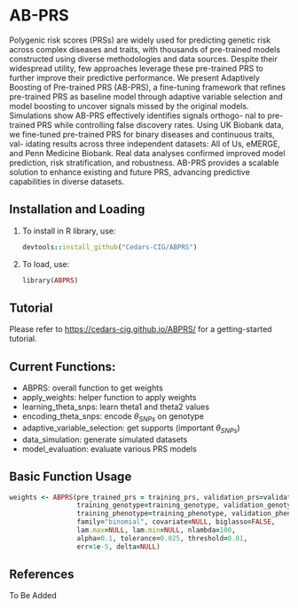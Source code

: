 # AB-PRS

Polygenic risk scores (PRSs) are widely used for predicting genetic risk across
complex diseases and traits, with thousands of pre-trained models constructed
using diverse methodologies and data sources. Despite their widespread utility,
few approaches leverage these pre-trained PRS to further improve their predictive
performance. We present Adaptively Boosting of Pre-trained PRS (AB-PRS), a
fine-tuning framework that refines pre-trained PRS as baseline model through
adaptive variable selection and model boosting to uncover signals missed by the
original models. Simulations show AB-PRS effectively identifies signals orthogo-
nal to pre-trained PRS while controlling false discovery rates. Using UK Biobank
data, we fine-tuned pre-trained PRS for binary diseases and continuous traits, val-
idating results across three independent datasets: All of Us, eMERGE, and Penn
Medicine Biobank. Real data analyses confirmed improved model prediction, risk
stratification, and robustness. AB-PRS provides a scalable solution to enhance
existing and future PRS, advancing predictive capabilities in diverse datasets.

## Installation and Loading

1. To install in R library, use:
     ```ruby
     devtools::install_github("Cedars-CIG/ABPRS")
     ```
2. To load, use:
     ```ruby
     library(ABPRS)
     ```

## Tutorial
Please refer to https://cedars-cig.github.io/ABPRS/ for a getting-started tutorial. 

## Current Functions:
- ABPRS: overall function to get weights
- apply_weights: helper function to apply weights
- learning_theta_snps: learn theta1 and theta2 values
- encoding_theta_snps: encode $\theta_{SNPs}$ on genotype
- adaptive_variable_selection: get supports (important $\theta_{SNPs}$)
- data_simulation: generate simulated datasets
- model_evaluation: evaluate various PRS models


## Basic Function Usage 
```ruby
weights <- ABPRS(pre_trained_prs = training_prs, validation_prs=validation_prs, 
                 training_genotype=training_genotype, validation_genotype=validation_genotype,
                 training_phenotype=training_phenotype, validation_phenotype=validation_phenotype,
                 family="binomial", covariate=NULL, biglasso=FALSE, 
                 lam.max=NULL, lam.min=NULL, nlambda=100,
                 alpha=0.1, tolerance=0.025, threshold=0.01,
                 err=1e-5, delta=NULL)
```

## References

To Be Added

